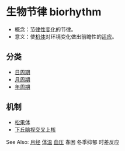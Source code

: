 # 生物节律 biorhythm

- 概念：[节律性变化](节律性变化.md)的节律。
- 意义：使[机体](机体.md)对环境变化做出前瞻性的[适应](适应.md)。

## 分类

- [日周期](日周期.md)
- [月周期](月周期.md)
- [年周期](年周期.md)

## 机制

- [松果体](松果体.md)
- [下丘脑](下丘脑.md)[视交叉上核](视交叉上核.md)

See Also: [月经](月经.md) [体温](体温.md) [血压](血压.md) 春困 冬季抑郁 时差反应
